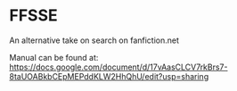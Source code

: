# FFSSE
An alternative take on search on fanfiction.net

Manual can be found at: https://docs.google.com/document/d/17vAasCLCV7rkBrs7-8taUOABkbCEpMEPddKLW2HhQhU/edit?usp=sharing